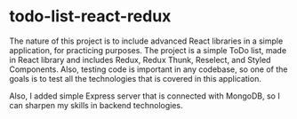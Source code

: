 # todo-list-react-redux

The nature of this project is to include advanced React libraries in a simple application, for practicing purposes.  The project is a simple ToDo list, made in React library and includes Redux, Redux Thunk, Reselect, and Styled Components. 
Also, testing code is important in any codebase, so one of the goals is to test all the technologies that is covered in this application.

Also, I added simple Express server that is connected with MongoDB, so I can sharpen my skills in backend technologies.
